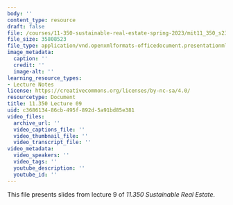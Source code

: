 ```yaml
---
body: ''
content_type: resource
draft: false
file: /courses/11-350-sustainable-real-estate-spring-2023/mit11_350_s23_lec09.pptx
file_size: 35808523
file_type: application/vnd.openxmlformats-officedocument.presentationml.presentation
image_metadata:
  caption: ''
  credit: ''
  image-alt: ''
learning_resource_types:
- Lecture Notes
license: https://creativecommons.org/licenses/by-nc-sa/4.0/
resourcetype: Document
title: 11.350 Lecture 09
uid: c3686134-86cb-495f-892d-5a91bd85e381
video_files:
  archive_url: ''
  video_captions_file: ''
  video_thumbnail_file: ''
  video_transcript_file: ''
video_metadata:
  video_speakers: ''
  video_tags: ''
  youtube_description: ''
  youtube_id: ''
---
```

This file presents slides from lecture 9 of *11.350 Sustainable Real Estate*.